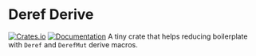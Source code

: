 # Deref Derive
[![Crates.io](https://img.shields.io/crates/v/deref-derive)](https://crates.io/crates/deref-derive)
[![Documentation](https://img.shields.io/docsrs/deref-derive)](https://docs.rs/deref-derive/latest)
A tiny crate that helps reducing boilerplate with `Deref` and `DerefMut` derive macros.
